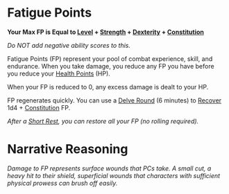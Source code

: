 # Fatigue Points

**Your Max FP is Equal to [Level](Level.md) + [Strength](../Chosen%20Statistics/Strength.md) + [Dexterity](../Chosen%20Statistics/Dexterity.md) + [Constitution](../Chosen%20Statistics/Constitution.md)**

*Do NOT add negative ability scores to this.*

Fatigue Points (FP) represent your pool of combat experience, skill, and endurance. When you take damage, you reduce any FP you have before you reduce your [Health Points](Health%20Points.md) (HP).

When your FP is reduced to 0, any excess damage is dealt to your HP.

FP regenerates quickly. You can use a [Delve Round](../../Game%20Procedures/Core%20Procedures/Round.md#Delve%20Round) (6 minutes) to [Recover](../../Game%20Procedures/Exploration/Delving.md#Recover) 1d4 + [Constitution](../Chosen%20Statistics/Constitution.md) FP.

*After a [Short Rest](../../Game%20Procedures/Exploration/Resting.md#Short%20Rest), you can restore all your FP (no rolling required).*

# Narrative Reasoning

*Damage to FP represents surface wounds that PCs take. A small cut, a heavy hit to their shield, superficial wounds that characters with sufficient physical prowess can brush off easily.*
